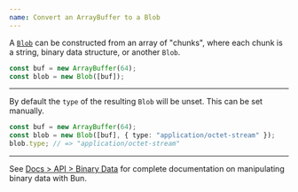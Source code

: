 ```yaml
---
name: Convert an ArrayBuffer to a Blob
---
```


A [`Blob`](https://developer.mozilla.org/en-US/docs/Web/API/Blob) can be constructed from an array of "chunks", where each chunk is a string, binary data structure, or another `Blob`.

```ts
const buf = new ArrayBuffer(64);
const blob = new Blob([buf]);
```

---

By default the `type` of the resulting `Blob` will be unset. This can be set manually.

```ts
const buf = new ArrayBuffer(64);
const blob = new Blob([buf], { type: "application/octet-stream" });
blob.type; // => "application/octet-stream"
```

---

See [Docs > API > Binary Data](/docs/api/binary-data#conversion) for complete documentation on manipulating binary data with Bun.
